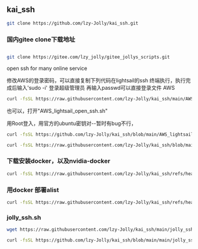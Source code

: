 ## kai_ssh
```sh
git clone https://github.com/lzy-Jolly/kai_ssh.git
```
### 国内gitee clone下载地址
```sh

git clone https://gitee.com/lzy_jolly/gitee_jollys_scripts.git
```
open ssh for many online service

修改AWS的登录密码，可以直接复制下列代码在lightsail的ssh 终端执行，执行完成后输入'sudo -i' 登录超级管理员 再输入passwd可以直接登录文件
AWS

```sh
curl -fsSL https://raw.githubusercontent.com/lzy-Jolly/kai_ssh/main/AWS_lightsail_open_ssh.sh | sudo bash

```
也可以，打开"AWS_lightsail_open_ssh.sh"

用Root登入，用官方的ubuntu密钥对--暂时有bug不行，

```sh
curl -fsSL https://github.com/lzy-Jolly/kai_ssh/blob/main/AWS_lightsail_root_key_login.sh | sudo bash
```

```sh
curl -fsSL https://raw.githubusercontent.com/lzy-Jolly/kai_ssh/blob/main/AWS_lightsail_root_key_login.sh | sudo bash

```
### 下载安装docker，以及nvidia-docker
```sh
curl -fsSL https://raw.githubusercontent.com/lzy-Jolly/kai_ssh/refs/heads/main/istall_nvidia_docker.sh | sudo bash
```
### 用docker 部署alist
```sh
curl -fsSL https://raw.githubusercontent.com/lzy-Jolly/kai_ssh/refs/heads/main/docker-compose-alist.sh | sudo bash
```


### jolly_ssh.sh
```sh
wget https://raw.githubusercontent.com/lzy-Jolly/kai_ssh/main/jolly_ssh.sh -O jolly_ssh.sh && sudo bash jolly_ssh.sh

```
```sh
curl -fsSL https://github.com/lzy-Jolly/kai_ssh/blob/main/main/jolly_ssh.sh | sudo bash
```

